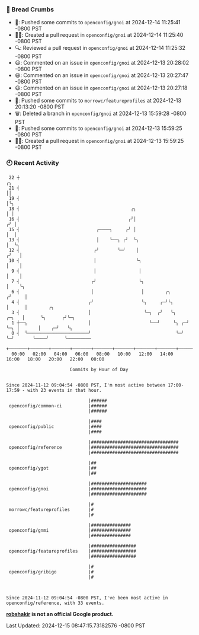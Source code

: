 ### 🍞 Bread Crumbs

 * 🚢: Pushed some commits to `openconfig/gnoi` at 2024-12-14 11:25:41 -0800 PST
 * ✍🏼: Created a pull request in `openconfig/gnoi` at 2024-12-14 11:25:40 -0800 PST
 * 🔍: Reviewed a pull request in  `openconfig/gnoi` at 2024-12-14 11:25:32 -0800 PST
 * 😃: Commented on an issue in `openconfig/gnoi` at 2024-12-13 20:28:02 -0800 PST
 * 😃: Commented on an issue in `openconfig/gnoi` at 2024-12-13 20:27:47 -0800 PST
 * 😃: Commented on an issue in `openconfig/gnoi` at 2024-12-13 20:27:18 -0800 PST
 * 🚢: Pushed some commits to `morrowc/featureprofiles` at 2024-12-13 20:13:20 -0800 PST
 * 🗑: Deleted a branch in `openconfig/gnoi` at 2024-12-13 15:59:28 -0800 PST
 * 🚢: Pushed some commits to `openconfig/gnoi` at 2024-12-13 15:59:25 -0800 PST
 * ✍🏼: Created a pull request in `openconfig/gnoi` at 2024-12-13 15:59:25 -0800 PST

### 🕘 Recent Activity
```
 22 ┼                                                                        ╭╮
 21 ┤                                                                        ││
 19 ┤                                                                        │╰╮
 18 ┤                                          ╭╮                            │ │
 16 ┤                                         ╭╯│                           ╭╯ │
 15 ┤                             ╭────╮     ╭╯ │                           │  │
 13 ┤                             │    ╰──╮ ╭╯  ╰╮                          │  ╰╮
 12 ┤                            ╭╯       ╰─╯    │                         ╭╯   │
 10 ┤                            │               ╰╮                        │    │
  9 ┤                            │                │                        │    │
  7 ┤                           ╭╯                ╰╮                       │    ╰╮
  6 ┤                           │                  │        ╭╮            ╭╯     │
  4 ┤                          ╭╯                  ╰╮     ╭─╯╰╮           │      │        ╭╮
  3 ┤                          │                    ╰─╮  ╭╯   ╰╮    ╭─╮   │      ╰╮      ╭╯╰─╮
  1 ┼──╮                       │                      ╰──╯     ╰╮ ╭─╯ ╰─╮ │       │    ╭─╯   ╰╮
  0 ┤  ╰───────────────────────╯                                ╰─╯     ╰─╯       ╰────╯      ╰─────────
    +───────+───────+───────+───────+───────+───────+───────+───────+───────+───────+───────+───────+────
  00:00   02:00   04:00   06:00   08:00   10:00   12:00   14:00   16:00   18:00   20:00   22:00   00:00   

						Commits by Hour of Day


Since 2024-11-12 09:04:54 -0800 PST, I'm most active between 17:00-17:59 - with 23 events in that hour.

```



```
                               |######
 openconfig/common-ci          |######
                               |######

                               |####
 openconfig/public             |####
                               |####

                               |#################################
 openconfig/reference          |#################################
                               |#################################

                               |##
 openconfig/ygot               |##
                               |##

                               |#####################
 openconfig/gnoi               |#####################
                               |#####################

                               |#
 morrowc/featureprofiles       |#
                               |#

                               |###############
 openconfig/gnmi               |###############
                               |###############

                               |#################
 openconfig/featureprofiles    |#################
                               |#################

                               |#
 openconfig/gribigo            |#
                               |#



Since 2024-11-12 09:04:54 -0800 PST, I've been most active in openconfig/reference, with 33 events.

```
**[robshakir](mailto:robjs@google.com) is not an official Google product.**  


Last Updated: 2024-12-15 08:47:15.73182576 -0800 PST
